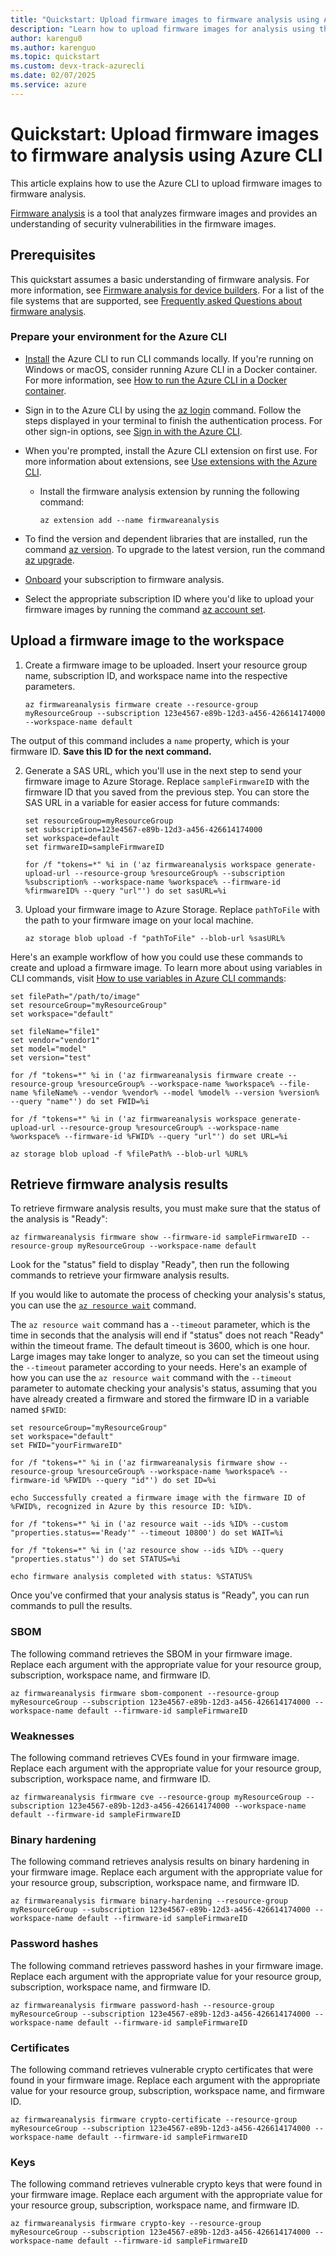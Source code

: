 ```yaml
---
title: "Quickstart: Upload firmware images to firmware analysis using Azure CLI"
description: "Learn how to upload firmware images for analysis using the Azure command line interface."
author: karengu0
ms.author: karenguo
ms.topic: quickstart
ms.custom: devx-track-azurecli
ms.date: 02/07/2025
ms.service: azure
---
```


# Quickstart: Upload firmware images to firmware analysis using Azure CLI

This article explains how to use the Azure CLI to upload firmware images to firmware analysis.
 
[Firmware analysis](./overview-firmware-analysis.md) is a tool that analyzes firmware images and provides an understanding of security vulnerabilities in the firmware images. 

## Prerequisites

This quickstart assumes a basic understanding of firmware analysis. For more information, see [Firmware analysis for device builders](./overview-firmware-analysis.md). For a list of the file systems that are supported, see [Frequently asked Questions about firmware analysis](./firmware-analysis-faq.md#what-types-of-firmware-images-does-firmware-analysis-support).

### Prepare your environment for the Azure CLI

* [Install](/cli/azure/install-azure-cli) the Azure CLI to run CLI commands locally. If you're running on Windows or macOS, consider running Azure CLI in a Docker container. For more information, see [How to run the Azure CLI in a Docker container](/cli/azure/run-azure-cli-docker).

* Sign in to the Azure CLI by using the [az login](/cli/azure/reference-index?#az-login) command. Follow the steps displayed in your terminal to finish the authentication process. For other sign-in options, see [Sign in with the Azure CLI](/cli/azure/authenticate-azure-cli).

* When you're prompted, install the Azure CLI extension on first use. For more information about extensions, see [Use extensions with the Azure CLI](/cli/azure/azure-cli-extensions-overview).
    * Install the firmware analysis extension by running the following command:
        ```azurecli
        az extension add --name firmwareanalysis
        ```

* To find the version and dependent libraries that are installed, run the command [az version](/cli/azure/reference-index?#az-version). To upgrade to the latest version, run the command [az upgrade](/cli/azure/reference-index?#az-upgrade).

* [Onboard](./tutorial-analyze-firmware.md#onboard-your-subscription-to-use-firmware-analysis) your subscription to firmware analysis.

* Select the appropriate subscription ID where you'd like to upload your firmware images by running the command [az account set](/cli/azure/account?#az-account-set).

## Upload a firmware image to the workspace

1. Create a firmware image to be uploaded. Insert your resource group name, subscription ID, and workspace name into the respective parameters.

    ```azurecli
    az firmwareanalysis firmware create --resource-group myResourceGroup --subscription 123e4567-e89b-12d3-a456-426614174000 --workspace-name default
    ```

The output of this command includes a `name` property, which is your firmware ID. **Save this ID for the next command.**

2. Generate a SAS URL, which you'll use in the next step to send your firmware image to Azure Storage. Replace `sampleFirmwareID` with the firmware ID that you saved from the previous step. You can store the SAS URL in a variable for easier access for future commands:

    ```azurecli
    set resourceGroup=myResourceGroup
    set subscription=123e4567-e89b-12d3-a456-426614174000
    set workspace=default
    set firmwareID=sampleFirmwareID

    for /f "tokens=*" %i in ('az firmwareanalysis workspace generate-upload-url --resource-group %resourceGroup% --subscription %subscription% --workspace-name %workspace% --firmware-id %firmwareID% --query "url"') do set sasURL=%i
    ```

3. Upload your firmware image to Azure Storage. Replace `pathToFile` with the path to your firmware image on your local machine.

    ```azurecli
    az storage blob upload -f "pathToFile" --blob-url %sasURL%
    ```

Here's an example workflow of how you could use these commands to create and upload a firmware image. To learn more about using variables in CLI commands, visit [How to use variables in Azure CLI commands](/cli/azure/azure-cli-variables?tabs=bash):

```azurecli
set filePath="/path/to/image"
set resourceGroup="myResourceGroup"
set workspace="default"

set fileName="file1"
set vendor="vendor1"
set model="model"
set version="test"

for /f "tokens=*" %i in ('az firmwareanalysis firmware create --resource-group %resourceGroup% --workspace-name %workspace% --file-name %fileName% --vendor %vendor% --model %model% --version %version% --query "name"') do set FWID=%i

for /f "tokens=*" %i in ('az firmwareanalysis workspace generate-upload-url --resource-group %resourceGroup% --workspace-name %workspace% --firmware-id %FWID% --query "url"') do set URL=%i

az storage blob upload -f %filePath% --blob-url %URL%
```

## Retrieve firmware analysis results

To retrieve firmware analysis results, you must make sure that the status of the analysis is "Ready":

```azurecli
az firmwareanalysis firmware show --firmware-id sampleFirmwareID --resource-group myResourceGroup --workspace-name default
```

Look for the "status" field to display "Ready", then run the following commands to retrieve your firmware analysis results.

If you would like to automate the process of checking your analysis's status, you can use the [`az resource wait`](/cli/azure/resource?#az-resource-wait) command.

The `az resource wait` command has a `--timeout` parameter, which is the time in seconds that the analysis will end if "status" does not reach "Ready" within the timeout frame. The default timeout is 3600, which is one hour. Large images may take longer to analyze, so you can set the timeout using the `--timeout` parameter according to your needs. Here's an example of how you can use the `az resource wait` command with the `--timeout` parameter to automate checking your analysis's status, assuming that you have already created a firmware and stored the firmware ID in a variable named `$FWID`:

```azurecli
set resourceGroup="myResourceGroup"
set workspace="default"
set FWID="yourFirmwareID"

for /f "tokens=*" %i in ('az firmwareanalysis firmware show --resource-group %resourceGroup% --workspace-name %workspace% --firmware-id %FWID% --query "id"') do set ID=%i

echo Successfully created a firmware image with the firmware ID of %FWID%, recognized in Azure by this resource ID: %ID%.

for /f "tokens=*" %i in ('az resource wait --ids %ID% --custom "properties.status=='Ready'" --timeout 10800') do set WAIT=%i

for /f "tokens=*" %i in ('az resource show --ids %ID% --query "properties.status"') do set STATUS=%i

echo firmware analysis completed with status: %STATUS%
```

Once you've confirmed that your analysis status is "Ready", you can run commands to pull the results.

### SBOM

The following command retrieves the SBOM in your firmware image. Replace each argument with the appropriate value for your resource group, subscription, workspace name, and firmware ID.

```azurecli
az firmwareanalysis firmware sbom-component --resource-group myResourceGroup --subscription 123e4567-e89b-12d3-a456-426614174000 --workspace-name default --firmware-id sampleFirmwareID
```

### Weaknesses

The following command retrieves CVEs found in your firmware image. Replace each argument with the appropriate value for your resource group, subscription, workspace name, and firmware ID.

```azurecli
az firmwareanalysis firmware cve --resource-group myResourceGroup --subscription 123e4567-e89b-12d3-a456-426614174000 --workspace-name default --firmware-id sampleFirmwareID
```

### Binary hardening

The following command retrieves analysis results on binary hardening in your firmware image. Replace each argument with the appropriate value for your resource group, subscription, workspace name, and firmware ID.

```azurecli
az firmwareanalysis firmware binary-hardening --resource-group myResourceGroup --subscription 123e4567-e89b-12d3-a456-426614174000 --workspace-name default --firmware-id sampleFirmwareID
```

### Password hashes

The following command retrieves password hashes in your firmware image. Replace each argument with the appropriate value for your resource group, subscription, workspace name, and firmware ID.

```azurecli
az firmwareanalysis firmware password-hash --resource-group myResourceGroup --subscription 123e4567-e89b-12d3-a456-426614174000 --workspace-name default --firmware-id sampleFirmwareID
```

### Certificates

The following command retrieves vulnerable crypto certificates that were found in your firmware image. Replace each argument with the appropriate value for your resource group, subscription, workspace name, and firmware ID.

```azurecli
az firmwareanalysis firmware crypto-certificate --resource-group myResourceGroup --subscription 123e4567-e89b-12d3-a456-426614174000 --workspace-name default --firmware-id sampleFirmwareID
```

### Keys

The following command retrieves vulnerable crypto keys that were found in your firmware image. Replace each argument with the appropriate value for your resource group, subscription, workspace name, and firmware ID.

```azurecli
az firmwareanalysis firmware crypto-key --resource-group myResourceGroup --subscription 123e4567-e89b-12d3-a456-426614174000 --workspace-name default --firmware-id sampleFirmwareID
```
